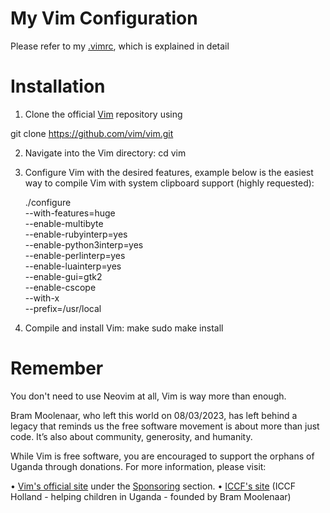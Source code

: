 # My Vim Configuration

Please refer to my [.vimrc](https://github.com/nichohells/myVim/blob/main/.vimrc), which is explained in detail

# Installation

1. Clone the official [Vim](https://github.com/vim/vim) repository using

git clone https://github.com/vim/vim.git

2. Navigate into the Vim directory:
   cd vim

3. Configure Vim with the desired features,
   example below is the easiest way to compile Vim with system clipboard support (highly requested):

   ./configure \
    --with-features=huge \
    --enable-multibyte \
    --enable-rubyinterp=yes \
    --enable-python3interp=yes \
    --enable-perlinterp=yes \
    --enable-luainterp=yes \
    --enable-gui=gtk2 \
    --enable-cscope \
    --with-x \
    --prefix=/usr/local

4. Compile and install Vim:
   make
   sudo make install

# Remember

You don't need to use Neovim at all, Vim is way more than enough.

Bram Moolenaar, who left this world on 08/03/2023, has left behind a legacy that reminds us the free software movement is about more than just code. It’s also about community, generosity, and humanity.

While Vim is free software, you are encouraged to support the orphans of Uganda through donations. For more information, please visit:

• [Vim's official site](https://www.vim.org/) under the [Sponsoring](https://www.vim.org/sponsor/index.php) section.
• [ICCF's site](https://iccf-holland.org/) (ICCF Holland - helping children in Uganda - founded by Bram Moolenaar)
